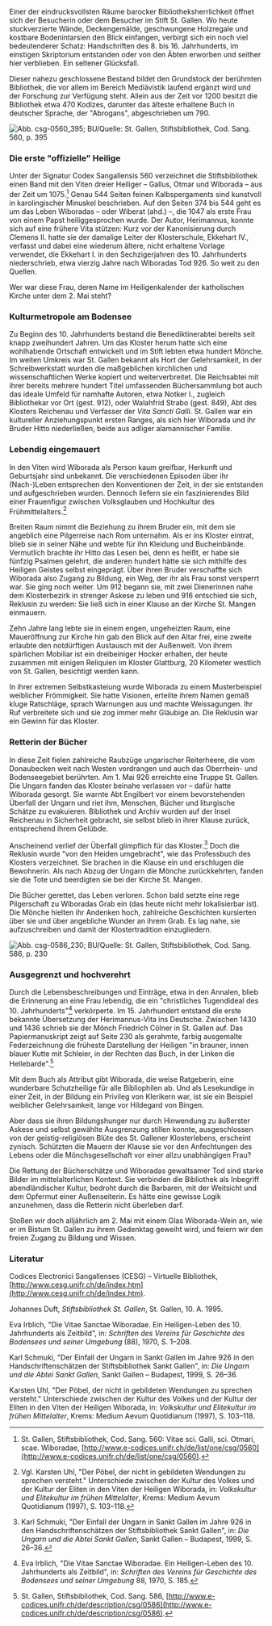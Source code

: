 Einer der eindrucksvollsten Räume barocker Bibliotheksherrlichkeit
öffnet sich der Besucherin oder dem Besucher im Stift St. Gallen. Wo
heute stuckverzierte Wände, Deckengemälde, geschwungene Holzregale und
kostbare Bodenintarsien den Blick einfangen, verbirgt sich ein noch viel
bedeutenderer Schatz: Handschriften des 8. bis 16. Jahrhunderts, im
einstigen Skriptorium entstanden oder von den Äbten erworben und seither
hier verblieben. Ein seltener Glücksfall.

Dieser nahezu geschlossene Bestand bildet den Grundstock der berühmten
Bibliothek, die vor allem im Bereich Mediävistik laufend ergänzt wird
und der Forschung zur Verfügung steht. Allein aus der Zeit vor 1200
besitzt die Bibliothek etwa 470 Kodizes, darunter das älteste erhaltene
Buch in deutscher Sprache, der "Abrogans", abgeschrieben um 790.

![Abb. csg-0560\_395; BU/Quelle: St. Gallen, Stiftsbibliothek, Cod. Sang. 560, p. 395](img/Voigt01.jpg)

### Die erste "offizielle" Heilige

Unter der Signatur Codex Sangallensis 560 verzeichnet die
Stiftsbibliothek einen Band mit den Viten dreier Heiliger – Gallus,
Otmar und Wiborada – aus der Zeit um 1075.[^1] Genau 544 Seiten feinen
Kalbspergaments sind kunstvoll in karolingischer Minuskel beschrieben.
Auf den Seiten 374 bis 544 geht es um das Leben Wiboradas – oder Wiberat
(ahd.) –, die 1047 als erste Frau von einem Papst heiliggesprochen
wurde. Der Autor, Herimannus, konnte sich auf eine frühere Vita stützen:
Kurz vor der Kanonisierung durch Clemens II. hatte sie der damalige
Leiter der Klosterschule, Ekkehart IV., verfasst und dabei eine wiederum
ältere, nicht erhaltene Vorlage verwendet, die Ekkehart I. in den
Sechzigerjahren des 10. Jahrhunderts niederschrieb, etwa vierzig Jahre
nach Wiboradas Tod 926. So weit zu den Quellen.

Wer war diese Frau, deren Name im Heiligenkalender der katholischen
Kirche unter dem 2. Mai steht?

### Kulturmetropole am Bodensee

Zu Beginn des 10. Jahrhunderts bestand die Benediktinerabtei bereits
seit knapp zweihundert Jahren. Um das Kloster herum hatte sich eine
wohlhabende Ortschaft entwickelt und im Stift lebten etwa hundert
Mönche. Im weiten Umkreis war St. Gallen bekannt als Hort der
Gelehrsamkeit, in der Schreibwerkstatt wurden die maßgeblichen
kirchlichen und wissenschaftlichen Werke kopiert und weiterverbreitet.
Die Reichsabtei mit ihrer bereits mehrere hundert Titel umfassenden
Büchersammlung bot auch das ideale Umfeld für namhafte Autoren, etwa
Notker I., zugleich Bibliothekar vor Ort (gest. 912), oder Walahfrid
Strabo (gest. 849), Abt des Klosters Reichenau und Verfasser der *Vita Sancti Galli*. St. Gallen war ein kultureller Anziehungspunkt ersten
Ranges, als sich hier Wiborada und ihr Bruder Hitto niederließen, beide
aus adliger alamannischer Familie.

### Lebendig eingemauert

In den Viten wird Wiborada als Person kaum greifbar, Herkunft und
Geburtsjahr sind unbekannt. Die verschiedenen Episoden über ihr
(Nach-)Leben entsprechen den Konventionen der Zeit, in der sie
entstanden und aufgeschrieben wurden. Dennoch liefern sie ein
faszinierendes Bild einer Frauenfigur zwischen Volksglauben und
Hochkultur des Frühmittelalters.[^2]

Breiten Raum nimmt die Beziehung zu ihrem Bruder ein, mit dem sie
angeblich eine Pilgerreise nach Rom unternahm. Als er ins Kloster
eintrat, blieb sie in seiner Nähe und webte für ihn Kleidung und
Bucheinbände. Vermutlich brachte ihr Hitto das Lesen bei, denn es heißt,
er habe sie fünfzig Psalmen gelehrt, die anderen hundert hätte sie sich
mithilfe des Heiligen Geistes selbst eingeprägt. Über ihren Bruder
verschaffte sich Wiborada also Zugang zu Bildung, ein Weg, der ihr als
Frau sonst versperrt war. Sie ging noch weiter. Um 912 begann sie, mit
zwei Dienerinnen nahe dem Klosterbezirk in strenger Askese zu leben und
916 entschied sie sich, Reklusin zu werden: Sie ließ sich in einer
Klause an der Kirche St. Mangen einmauern.

Zehn Jahre lang lebte sie in einem engen, ungeheizten Raum, eine
Maueröffnung zur Kirche hin gab den Blick auf den Altar frei, eine
zweite erlaubte den notdürftigen Austausch mit der Außenwelt. Von ihrem
spärlichen Mobiliar ist ein dreibeiniger Hocker erhalten, der heute
zusammen mit einigen Reliquien im Kloster Glattburg, 20 Kilometer
westlich von St. Gallen, besichtigt werden kann.

In ihrer extremen Selbstkasteiung wurde Wiborada zu einem Musterbeispiel
weiblicher Frömmigkeit. Sie hatte Visionen, erteilte ihrem Namen gemäß
kluge Ratschläge, sprach Warnungen aus und machte Weissagungen. Ihr Ruf
verbreitete sich und sie zog immer mehr Gläubige an. Die Reklusin war
ein Gewinn für das Kloster.

### Retterin der Bücher

In diese Zeit fielen zahlreiche Raubzüge ungarischer Reiterheere, die
vom Donaubecken weit nach Westen vordrangen und auch das Oberrhein- und
Bodenseegebiet berührten. Am 1. Mai 926 erreichte eine Truppe St.
Gallen. Die Ungarn fanden das Kloster beinahe verlassen vor – dafür
hatte Wiborada gesorgt. Sie warnte Abt Engilbert vor einem
bevorstehenden Überfall der Ungarn und riet ihm, Menschen, Bücher und
liturgische Schätze zu evakuieren. Bibliothek und Archiv wurden auf der
Insel Reichenau in Sicherheit gebracht, sie selbst blieb in ihrer Klause
zurück, entsprechend ihrem Gelübde.

Anscheinend verlief der Überfall glimpflich für das Kloster.[^3] Doch die
Reklusin wurde "von den Heiden umgebracht", wie das Professbuch des
Klosters verzeichnet. Sie brachen in die Klause ein und erschlugen die
Bewohnerin. Als nach Abzug der Ungarn die Mönche zurückkehrten, fanden
sie die Tote und beerdigten sie bei der Kirche St. Mangen.

Die Bücher gerettet, das Leben verloren. Schon bald setzte eine rege
Pilgerschaft zu Wiboradas Grab ein (das heute nicht mehr lokalisierbar
ist). Die Mönche hielten ihr Andenken hoch, zahlreiche Geschichten
kursierten über sie und über angebliche Wunder an ihrem Grab. Es lag
nahe, sie aufzuschreiben und damit der Klostertradition einzugliedern.

![Abb. csg-0586\_230; BU/Quelle: St. Gallen, Stiftsbibliothek, Cod. Sang. 586, p. 230](img/Voigt01.jpg)

### Ausgegrenzt und hochverehrt

Durch die Lebensbeschreibungen und Einträge, etwa in den Annalen, blieb
die Erinnerung an eine Frau lebendig, die ein "christliches Tugendideal
des 10. Jahrhunderts"[^4] verkörperte. Im 15. Jahrhundert entstand die erste
bekannte Übersetzung der Herimannus-Vita ins Deutsche. Zwischen 1430 und
1436 schrieb sie der Mönch Friedrich Cölner in St. Gallen auf. Das
Papiermanuskript zeigt auf Seite 230 als gerahmte, farbig ausgemalte
Federzeichnung die früheste Darstellung der Heiligen "in brauner, innen
blauer Kutte mit Schleier, in der Rechten das Buch, in der Linken die
Hellebarde".[^5]

Mit dem Buch als Attribut gibt Wiborada, die weise Ratgeberin, eine
wunderbare Schutzheilige für alle Bibliophilen ab. Und als Lesekundige
in einer Zeit, in der Bildung ein Privileg von Klerikern war, ist sie
ein Beispiel weiblicher Gelehrsamkeit, lange vor Hildegard von Bingen.

Aber dass sie ihren Bildungshunger nur durch Hinwendung zu äußerster
Askese und selbst gewählte Ausgrenzung stillen konnte, ausgeschlossen
von der geistig-religiösen Blüte des St. Gallener Klosterlebens,
erscheint zynisch. Schützten die Mauern der Klause sie vor den
Anfechtungen des Lebens oder die Mönchsgesellschaft vor einer allzu
unabhängigen Frau?

Die Rettung der Bücherschätze und Wiboradas gewaltsamer Tod sind starke
Bilder im mittelalterlichen Kontext. Sie verbinden die Bibliothek als
Inbegriff abendländischer Kultur, bedroht durch die Barbaren, mit der
Weitsicht und dem Opfermut einer Außenseiterin. Es hätte eine gewisse
Logik anzunehmen, dass die Retterin nicht überleben darf.

Stoßen wir doch alljährlich am 2. Mai mit einem Glas Wiborada-Wein an,
wie er im Bistum St. Gallen zu ihrem Gedenktag geweiht wird, und feiern
wir den freien Zugang zu Bildung und Wissen.

### Literatur

Codices Electronici Sangallenses (CESG) – Virtuelle Bibliothek,
[http://www.cesg.unifr.ch/de/index.htm](http://www.cesg.unifr.ch/de/index.htm).

Johannes Duft, *Stiftsbibliothek St. Gallen*, St. Gallen, 10. A. 1995.

Eva Irblich, "Die Vitae Sanctae Wiboradae. Ein Heiligen-Leben des 10.
Jahrhunderts als Zeitbild", in: *Schriften des Vereins für Geschichte des Bodensees und seiner Umgebung* (88), 1970, S. 1–208.

Karl Schmuki, "Der Einfall der Ungarn in Sankt Gallen im Jahre 926 in
den Handschriftenschätzen der Stiftsbibliothek Sankt Gallen", in: *Die Ungarn und die Abtei Sankt Gallen*, Sankt Gallen – Budapest, 1999, S.
26–36.

Karsten Uhl, "Der Pöbel, der nicht in gebildeten Wendungen zu sprechen
versteht." Unterschiede zwischen der Kultur des Volkes und der Kultur
der Eliten in den Viten der Heiligen Wiborada, in: *Volkskultur und Elitekultur im frühen Mittelalter*, Krems: Medium Aevum Quotidianum
(1997), S. 103–118.


[^1]:St. Gallen, Stiftsbibliothek, Cod. Sang. 560: Vitae sci. Galli, sci.
Otmari, scae. Wiboradae, [http://www.e-codices.unifr.ch/de/list/one/csg/0560](http://www.e-codices.unifr.ch/de/list/one/csg/0560).

[^2]:Vgl. Karsten Uhl, "Der Pöbel, der nicht in gebildeten Wendungen zu
sprechen versteht." Unterschiede zwischen der Kultur des Volkes und der
Kultur der Eliten in den Viten der Heiligen Wiborada, in: *Volkskultur
und Elitekultur im frühen Mittelalter*, Krems: Medium Aevum Quotidianum
(1997), S. 103–118.

[^3]:Karl Schmuki, "Der Einfall der Ungarn in Sankt Gallen im Jahre 926 in
den Handschriftenschätzen der Stiftsbibliothek Sankt Gallen", in: *Die
Ungarn und die Abtei Sankt Gallen*, Sankt Gallen – Budapest, 1999, S.
26–36.

[^4]:Eva Irblich, "Die Vitae Sanctae Wiboradae. Ein Heiligen-Leben des 10.
Jahrhunderts als Zeitbild", in: *Schriften des Vereins für Geschichte
des Bodensees und seiner Umgebung* 88, 1970, S. 185.

[^5]:St. Gallen, Stiftsbibliothek, Cod. Sang. 586,
[http://www.e-codices.unifr.ch/de/description/csg/0586](http://www.e-codices.unifr.ch/de/description/csg/0586).
